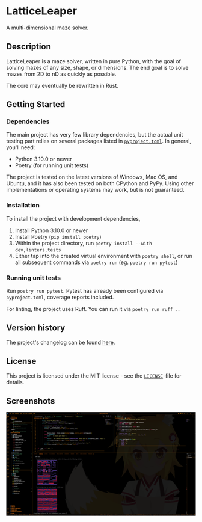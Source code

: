 # LatticeLeaper

A multi-dimensional maze solver.

## Description

LatticeLeaper is a maze solver, written in pure Python, with the goal of solving mazes of any size, shape, or dimensions. The end goal is to solve mazes from 2D to nD as quickly as possible.

The core may eventually be rewritten in Rust.

## Getting Started

### Dependencies

The main project has very few library dependencies, but the actual unit testing
part relies on several packages listed in
[`pyproject.toml`][pyproject.toml]. In general, you'll need:

- Python 3.10.0 or newer
- Poetry (for running unit tests)

The project is tested on the latest versions of Windows,
Mac OS, and Ubuntu, and it has also been tested on both CPython
and PyPy. Using other implementations or operating systems
may work, but is not guaranteed.

### Installation

To install the project with development dependencies,

1. Install Python 3.10.0 or newer
2. Install Poetry (`pip install poetry`)
3. Within the project directory, run `poetry install --with dev,linters,tests`
4. Either tap into the created virtual environment with `poetry shell`,
   or run all subsequent commands via `poetry run` (eg. `poetry run pytest`)

### Running unit tests

Run `poetry run pytest`. Pytest has already been configured via `pyproject.toml`,
coverage reports included.

For linting, the project uses Ruff. You can run it via `poetry run ruff .`.

## Version history

The project's changelog can be found [here][changelog].

## License

This project is licensed under the MIT license - see the [`LICENSE`][license]-file for details.

## Screenshots

![screenshot]

[pyproject.toml]: ./pyproject.toml
[changelog]: ./CHANGELOG.md
[license]: ./LICENSE
[screenshot]: ./docs/assets/example_session.png
